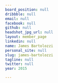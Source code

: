 ```yaml
---
board_position: null
dribbble: null
email: null
facebook: null
github: null
headshot_jpg_url: null
layout: member_page
linkedin: null
name: James Bartolozzi
personal_site: null
slug: james-bartolozzi
tagline: null
twitter: null
year: 2015

---
```


